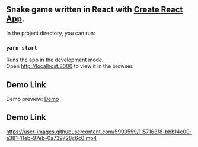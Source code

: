 ## Snake game written in React with [Create React App](https://github.com/facebook/create-react-app).

In the project directory, you can run:

### `yarn start`

Runs the app in the development mode.\
Open [http://localhost:3000](http://localhost:3000) to view it in the browser.

## Demo Link

Demo preview: [Demo](http://localhost:3000/react-snake)

## Demo Link
https://user-images.githubusercontent.com/5993559/115716318-bbb14e00-a381-11eb-97eb-0a739728c6c0.mp4

